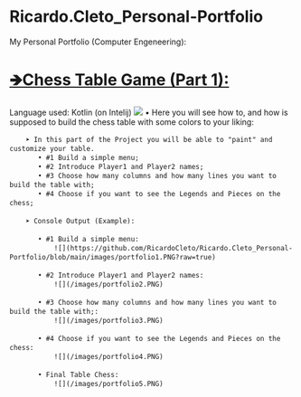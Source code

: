 # Ricardo.Cleto_Personal-Portfolio
My Personal Portfolio (Computer Engeneering):

# [🡺Chess Table Game (Part 1):](https://github.com/RicardoCleto/Ricardo.Cleto_Personal-Portfolio/tree/main/Projeto1%20Fundamentos%20Programa%C3%A7%C3%A3o%20(Completo))      
Language used: Kotlin (on Intelij)
     ![](https://github.com/RicardoCleto/Ricardo.Cleto_Personal-Portfolio/blob/main/images/portfolio1.PNG)
      • Here you will see how to, and how is supposed to build the chess table with some colors to your liking:
      
        ➤ In this part of the Project you will be able to "paint" and customize your table.
           • #1 Build a simple menu;
           • #2 Introduce Player1 and Player2 names;
           • #3 Choose how many columns and how many lines you want to build the table with;
           • #4 Choose if you want to see the Legends and Pieces on the chess;
        
        ➤ Console Output (Example):
        
           • #1 Build a simple menu:
               ![](https://github.com/RicardoCleto/Ricardo.Cleto_Personal-Portfolio/blob/main/images/portfolio1.PNG?raw=true)
              
           • #2 Introduce Player1 and Player2 names: 
               ![](/images/portfolio2.PNG)
               
           • #3 Choose how many columns and how many lines you want to build the table with;: 
               ![](/images/portfolio3.PNG)
               
           • #4 Choose if you want to see the Legends and Pieces on the chess: 
               ![](/images/portfolio4.PNG)
               
           • Final Table Chess: 
               ![](/images/portfolio5.PNG)
